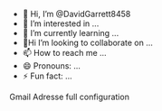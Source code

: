 - 👋 Hi, I’m @DavidGarrett8458
- 👀 I’m interested in ...
- 🌱 I’m currently learning ...
- 💞️Hi I’m looking to collaborate on ...
- 📫 How to reach me ...
- 😄 Pronouns: ...
- ⚡ Fun fact: ...

<!---
DavidGarrett8458/DavidGarrett8458 is a ✨ special ✨ repository because its `README.md` (this file) appears on your GitHub profile.
You can click the Preview link to take a look at your changes.
---> Gmail Adresse full configuration 
